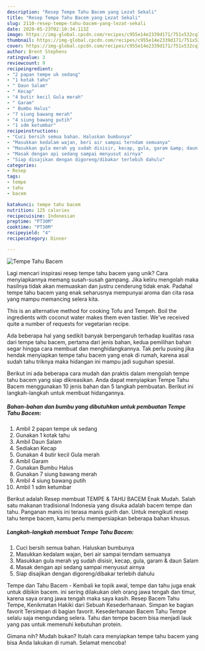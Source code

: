 ```yaml
---
description: "Resep Tempe Tahu Bacem yang Lezat Sekali"
title: "Resep Tempe Tahu Bacem yang Lezat Sekali"
slug: 2110-resep-tempe-tahu-bacem-yang-lezat-sekali
date: 2020-05-23T02:10:34.113Z
image: https://img-global.cpcdn.com/recipes/c955e14e2339d171/751x532cq70/tempe-tahu-bacem-foto-resep-utama.jpg
thumbnail: https://img-global.cpcdn.com/recipes/c955e14e2339d171/751x532cq70/tempe-tahu-bacem-foto-resep-utama.jpg
cover: https://img-global.cpcdn.com/recipes/c955e14e2339d171/751x532cq70/tempe-tahu-bacem-foto-resep-utama.jpg
author: Brent Stephens
ratingvalue: 3
reviewcount: 9
recipeingredient:
- "2 papan tempe uk sedang"
- "1 kotak tahu"
- " Daun Salam"
- " Kecap"
- "4 butir kecil Gula merah"
- " Garam"
- " Bumbu Halus"
- "7 siung bawang merah"
- "4 siung bawang putih"
- "1 sdm ketumbar"
recipeinstructions:
- "Cuci bersih semua bahan. Haluskan bumbunya"
- "Masukkan kedalam wajan, beri air sampai terndam semuanya"
- "Masukkan gula merah yg sudah disisir, kecap, gula, garam &amp; daun Salam"
- "Masak dengan api sedang sampai menyusut airnya"
- "Siap disajikan dengan digoreng/dibakar terlebih dahulu"
categories:
- Resep
tags:
- tempe
- tahu
- bacem

katakunci: tempe tahu bacem 
nutrition: 125 calories
recipecuisine: Indonesian
preptime: "PT30M"
cooktime: "PT30M"
recipeyield: "4"
recipecategory: Dinner

---
```



![Tempe Tahu Bacem](https://img-global.cpcdn.com/recipes/c955e14e2339d171/751x532cq70/tempe-tahu-bacem-foto-resep-utama.jpg)

Lagi mencari inspirasi resep tempe tahu bacem yang unik? Cara menyiapkannya memang susah-susah gampang. Jika keliru mengolah maka hasilnya tidak akan memuaskan dan justru cenderung tidak enak. Padahal tempe tahu bacem yang enak seharusnya mempunyai aroma dan cita rasa yang mampu memancing selera kita.

This is an alternative method for cooking Tofu and Tempeh. Boil the ingredients with coconut water makes them even tastier. We&#39;ve received quite a number of requests for vegetarian recipe.

Ada beberapa hal yang sedikit banyak berpengaruh terhadap kualitas rasa dari tempe tahu bacem, pertama dari jenis bahan, kedua pemilihan bahan segar hingga cara membuat dan menghidangkannya. Tak perlu pusing jika hendak menyiapkan tempe tahu bacem yang enak di rumah, karena asal sudah tahu triknya maka hidangan ini mampu jadi suguhan spesial.


Berikut ini ada beberapa cara mudah dan praktis dalam mengolah tempe tahu bacem yang siap dikreasikan. Anda dapat menyiapkan Tempe Tahu Bacem menggunakan 10 jenis bahan dan 5 langkah pembuatan. Berikut ini langkah-langkah untuk membuat hidangannya.

<!--inarticleads1-->

##### Bahan-bahan dan bumbu yang dibutuhkan untuk pembuatan Tempe Tahu Bacem:

1. Ambil 2 papan tempe uk sedang
1. Gunakan 1 kotak tahu
1. Ambil  Daun Salam
1. Sediakan  Kecap
1. Gunakan 4 butir kecil Gula merah
1. Ambil  Garam
1. Gunakan  Bumbu Halus
1. Gunakan 7 siung bawang merah
1. Ambil 4 siung bawang putih
1. Ambil 1 sdm ketumbar


Berikut adalah Resep membuat TEMPE &amp; TAHU BACEM Enak Mudah. Salah satu makanan tradisional Indonesia yang disuka adalah bacem tempe dan tahu. Panganan manis ini terasa manis gurih dan. Untuk mengikuti resep tahu tempe bacem, kamu perlu mempersiapkan beberapa bahan khusus. 

<!--inarticleads2-->

##### Langkah-langkah membuat Tempe Tahu Bacem:

1. Cuci bersih semua bahan. Haluskan bumbunya
1. Masukkan kedalam wajan, beri air sampai terndam semuanya
1. Masukkan gula merah yg sudah disisir, kecap, gula, garam &amp; daun Salam
1. Masak dengan api sedang sampai menyusut airnya
1. Siap disajikan dengan digoreng/dibakar terlebih dahulu


Tempe dan Tahu Bacem - Kembali ke topik awal, tempe dan tahu juga enak untuk dibikin bacem. ini sering dilakukan oleh orang jawa tengah dan timur, karena saya orang jawa tengah maka saya kasih. Resep Bacem Tahu Tempe, Kenikmatan Hakiki dari Sebuah Kesederhanaan. Simpan ke bagian favorit Tersimpan di bagian favorit. Kesederhanaan Bacem Tahu Tempe selalu saja mengundang selera. Tahu dan tempe bacem bisa menjadi lauk yang pas untuk memenuhi kebutuhan protein. 

Gimana nih? Mudah bukan? Itulah cara menyiapkan tempe tahu bacem yang bisa Anda lakukan di rumah. Selamat mencoba!
